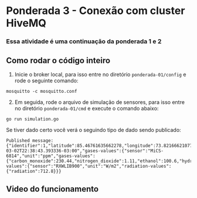 # Ponderada 3 - Conexão com cluster HiveMQ
### Essa atividade é uma continuação da ponderada 1 e 2

## Como rodar o código inteiro

1. Inicie o broker local, para isso entre no diretório `ponderada-01/config` e rode o seguinte comando:
```
mosquitto -c mosquitto.conf
```

2. Em seguida, rode o arquivo de simulação de sensores, para isso entre no diretório `ponderada-01/cmd` e execute o comando abaixo:
```
go run simulation.go
```

Se tiver dado certo você verá o seguindo tipo de dado sendo publicado:

```
Published message: {"identifier":1,"latitude":85.46761635662278,"longitude":73.82166621077455,"current_time":"2024-03-02T22:38:43.393336-03:00","gases-values":{"sensor":"MiCS-6814","unit":"ppm","gases-values":{"carbon_monoxide":230.44,"nitrogen_dioxide":1.11,"ethanol":100.6,"hydrogen":465.36,"ammonia":152.33,"methane":3173.74,"propane":8349.14,"iso_butane":7476.35}},"radiation-values":{"sensor":"RXWLIB900","unit":"W/m2","radiation-values":{"radiation":712.8}}}
```


## Video do funcionamento
